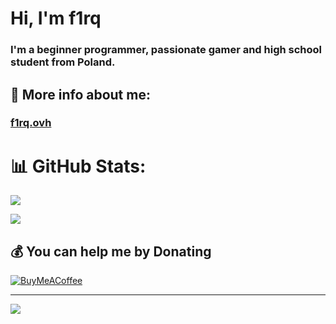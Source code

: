 <h1 align="left">Hi, I'm f1rq</h1>
<h3 align="left">I'm a beginner programmer, passionate gamer and high school student from Poland.</h3>

<h2>👤 More info about me:</h2>
<h3><a href="https://f1rq.ovh/">f1rq.ovh</a></h3>


# 📊 GitHub Stats:
![](https://github-readme-stats.vercel.app/api?username=f1rq&theme=dark&hide_border=true&include_all_commits=false&count_private=false)<br/>
<!-- ![](https://github-readme-streak-stats.herokuapp.com/?user=f1rq&theme=dark&hide_border=true)<br/> -->
![](https://github-readme-stats.vercel.app/api/top-langs/?username=f1rq&theme=dark&hide_border=true&include_all_commits=false&count_private=false&layout=compact)

  ## 💰 You can help me by Donating
  [![BuyMeACoffee](https://img.shields.io/badge/Buy%20Me%20a%20Coffee-ffdd00?style=for-the-badge&logo=buy-me-a-coffee&logoColor=black)](https://buymeacoffee.com/f1rq) 

---
[![](https://visitcount.itsvg.in/api?id=f1rq&icon=0&color=12)](https://visitcount.itsvg.in)



  
<!-- Proudly created with GPRM ( https://gprm.itsvg.in ) -->

<!-- UNIX is basically a simple operating system, but you have to be a genius to understand the simplicity. 
~Dennis Ritchie -->
